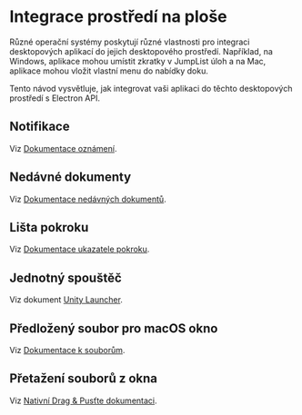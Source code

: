 # Integrace prostředí na ploše

Různé operační systémy poskytují různé vlastnosti pro integraci desktopových aplikací do jejich desktopového prostředí. Například, na Windows, aplikace mohou umístit zkratky v JumpList úloh a na Mac, aplikace mohou vložit vlastní menu do nabídky doku.

Tento návod vysvětluje, jak integrovat vaši aplikaci do těchto desktopových prostředí s Electron API.

## Notifikace

Viz [Dokumentace oznámení](notifications.md).

## Nedávné dokumenty

Viz [Dokumentace nedávných dokumentů](recent-documents.md).

## Lišta pokroku

Viz [Dokumentace ukazatele pokroku](progress-bar.md).

## Jednotný spouštěč

Viz dokument [Unity Launcher](https://help.ubuntu.com/community/UnityLaunchersAndDesktopFiles#Adding_shortcuts_to_a_launcher).

## Předložený soubor pro macOS okno

Viz [Dokumentace k souborům](represented-file.md).

## Přetažení souborů z okna

Viz [Nativní Drag & Pusťte dokumentaci](native-file-drag-drop.md).
